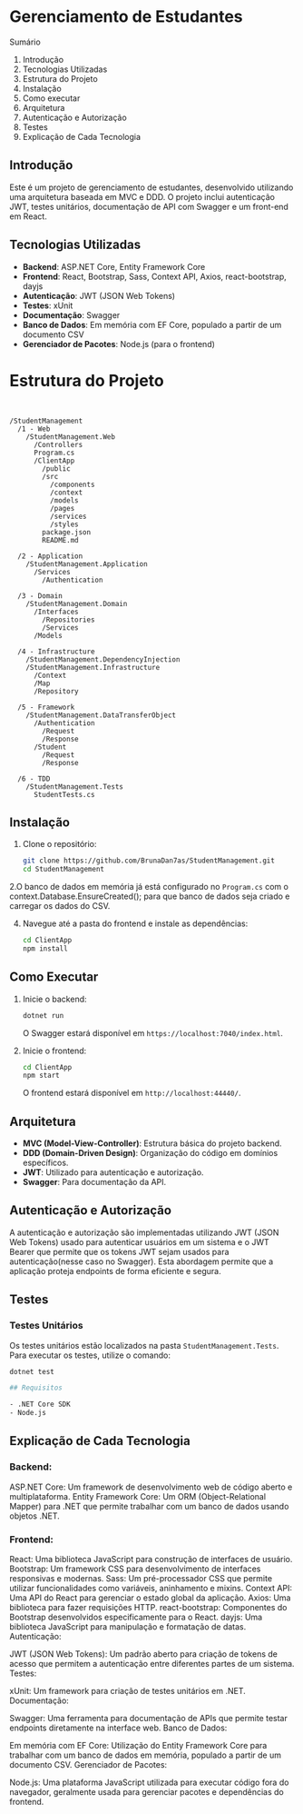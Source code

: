 # Gerenciamento de Estudantes

Sumário
1. Introdução
2. Tecnologias Utilizadas
3. Estrutura do Projeto
4. Instalação
5. Como executar
6. Arquitetura
7. Autenticação e Autorização
8. Testes
9. Explicação de Cada Tecnologia

## Introdução

Este é um projeto de gerenciamento de estudantes, desenvolvido utilizando uma arquitetura baseada em MVC e DDD. O projeto inclui autenticação JWT, testes unitários, documentação de API com Swagger e um front-end em React.

## Tecnologias Utilizadas

- **Backend**: ASP.NET Core, Entity Framework Core
- **Frontend**: React, Bootstrap, Sass, Context API, Axios, react-bootstrap, dayjs
- **Autenticação**: JWT (JSON Web Tokens)
- **Testes**: xUnit
- **Documentação**: Swagger
- **Banco de Dados**: Em memória com EF Core, populado a partir de um documento CSV
- **Gerenciador de Pacotes**: Node.js (para o frontend)

# Estrutura do Projeto

````plaintext


/StudentManagement
  /1 - Web
    /StudentManagement.Web
      /Controllers
      Program.cs
      /ClientApp
        /public
        /src
          /components
          /context
          /models
          /pages
          /services
          /styles
        package.json
        README.md
        
  /2 - Application
    /StudentManagement.Application
      /Services
        /Authentication
        
  /3 - Domain
    /StudentManagement.Domain
      /Interfaces
        /Repositories
        /Services
      /Models
      
  /4 - Infrastructure
    /StudentManagement.DependencyInjection
    /StudentManagement.Infrastructure
      /Context
      /Map
      /Repository
		
  /5 - Framework
    /StudentManagement.DataTransferObject
      /Authentication
        /Request
        /Response
      /Student
        /Request
        /Response
        
  /6 - TDD
    /StudentManagement.Tests
      StudentTests.cs
````
## Instalação

1. Clone o repositório:

    ```sh
    git clone https://github.com/BrunaDan7as/StudentManagement.git
    cd StudentManagement
    ```

2.O banco de dados em memória já está configurado no `Program.cs` com o context.Database.EnsureCreated(); para que banco de dados seja criado e carregar os dados do CSV.

4. Navegue até a pasta do frontend e instale as dependências:

    ```sh
    cd ClientApp
    npm install
    ```
## Como Executar

1. Inicie o backend:

    ```sh
    dotnet run
    ```

    O Swagger estará disponível em `https://localhost:7040/index.html`.

2. Inicie o frontend:

    ```sh
    cd ClientApp
    npm start
    ```

    O frontend estará disponível em `http://localhost:44440/`.

## Arquitetura

- **MVC (Model-View-Controller)**: Estrutura básica do projeto backend.
- **DDD (Domain-Driven Design)**: Organização do código em domínios específicos.
- **JWT**: Utilizado para autenticação e autorização.
- **Swagger**: Para documentação da API.

## Autenticação e Autorização

A autenticação e autorização são implementadas utilizando JWT (JSON Web Tokens) usado para autenticar usuários em um sistema e o JWT Bearer que permite que os tokens JWT sejam usados para autenticação(nesse caso no Swagger). Esta abordagem permite que a aplicação proteja endpoints de forma eficiente e segura.

## Testes

### Testes Unitários

Os testes unitários estão localizados na pasta `StudentManagement.Tests`. Para executar os testes, utilize o comando:

```sh
dotnet test

## Requisitos

- .NET Core SDK
- Node.js
````


## Explicação de Cada Tecnologia

### Backend:

ASP.NET Core: Um framework de desenvolvimento web de código aberto e multiplataforma.
Entity Framework Core: Um ORM (Object-Relational Mapper) para .NET que permite trabalhar com um banco de dados usando objetos .NET.

### Frontend:

React: Uma biblioteca JavaScript para construção de interfaces de usuário.
Bootstrap: Um framework CSS para desenvolvimento de interfaces responsivas e modernas.
Sass: Um pré-processador CSS que permite utilizar funcionalidades como variáveis, aninhamento e mixins.
Context API: Uma API do React para gerenciar o estado global da aplicação.
Axios: Uma biblioteca para fazer requisições HTTP.
react-bootstrap: Componentes do Bootstrap desenvolvidos especificamente para o React.
dayjs: Uma biblioteca JavaScript para manipulação e formatação de datas.
Autenticação:

JWT (JSON Web Tokens): Um padrão aberto para criação de tokens de acesso que permitem a autenticação entre diferentes partes de um sistema.
Testes:

xUnit: Um framework para criação de testes unitários em .NET.
Documentação:

Swagger: Uma ferramenta para documentação de APIs que permite testar endpoints diretamente na interface web.
Banco de Dados:

Em memória com EF Core: Utilização do Entity Framework Core para trabalhar com um banco de dados em memória, populado a partir de um documento CSV.
Gerenciador de Pacotes:

Node.js: Uma plataforma JavaScript utilizada para executar código fora do navegador, geralmente usada para gerenciar pacotes e dependências do frontend.








          





